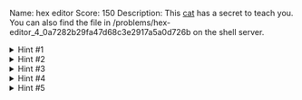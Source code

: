 Name: hex editor
Score: 150
Description: This <a href='//2018shell1.picoctf.com/static/1b3f7771b439137d8a9e5cf07d8e3e2d/hex_editor.jpg'>cat</a> has a secret to teach you. You can also find the file in /problems/hex-editor_4_0a7282b29fa47d68c3e2917a5a0d726b on the shell server.
<details><summary>Hint #1</summary>What is a hex editor?</details><details><summary>Hint #2</summary>Maybe google knows.</details><details><summary>Hint #3</summary><a href=http://linuxcommand.org/man_pages/xxd1.html>xxd</a></details><details><summary>Hint #4</summary><a href=http://linuxcommand.org/man_pages/hexedit1.html>hexedit</a></details><details><summary>Hint #5</summary><a href=http://manpages.ubuntu.com/manpages/natty/man1/bvi.1.html>bvi</a></details>